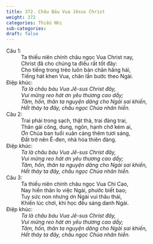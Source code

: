 ```yaml
---
title: 372. Châu Báu Vua Jêsus Christ
weight: 372
categories: Thiếu Nhi
sub-categories: 
draft: false
---
```

<dl><dt>Câu 1:</dt><dd data-verse="1">Ta thiếu niên chính châu ngọc Vua Christ nay, <br/>Christ đã cho chúng ta điều rất tốt đây: <br/>Cho tiếng trong trẻo luôn bàn chân hăng hái, <br/>Tiếng hát khen Vua, chân lần bước theo Ngài. </dd><dt>Điệp khúc:</dt><dd data-chorus="1"><em>Ta là châu báu Vua Jê-sus Christ đây, <br/>Vui mừng reo hát ơn yêu thương cao dầy; <br/>Tâm, hồn, thân ta nguyện dâng cho Ngài sai khiến, <br/>Hết thảy ta đây, châu ngọc Chúa nhân hiền. </em></dd><dt>Câu 2:</dt><dd data-verse="2">Trai phải trong sạch, thật thà, trai đáng trai, <br/>Thân gái công, dung, ngôn, hạnh chớ kém ai, <br/>Ơn Chúa ban tuổi xuân càng thêm tươi sáng, <br/>Đất trở nên Ê-đen, nhà hóa thiên đàng. </dd><dt>Điệp khúc:</dt><dd data-chorus="1"><em>Ta là châu báu Vua Jê-sus Christ đây, <br/>Vui mừng reo hát ơn yêu thương cao dầy; <br/>Tâm, hồn, thân ta nguyện dâng cho Ngài sai khiến, <br/>Hết thảy ta đây, châu ngọc Chúa nhân hiền. </em></dd><dt>Câu 3:</dt><dd data-verse="3">Ta thiếu niên chính châu ngọc Vua Chí Cao, <br/>Nay hiến thân lo việc Ngài, phước biết bao; <br/>Tuy sức non nhưng ơn Ngài vui thâu thái, <br/>Khiến lúc chơi, khi học đều sáng danh Ngài. </dd><dt>Điệp khúc:</dt><dd data-chorus="1"><em>Ta là châu báu Vua Jê-sus Christ đây, <br/>Vui mừng reo hát ơn yêu thương cao dầy; <br/>Tâm, hồn, thân ta nguyện dâng cho Ngài sai khiến, <br/>Hết thảy ta đây, châu ngọc Chúa nhân hiền. </em></dd></dl>